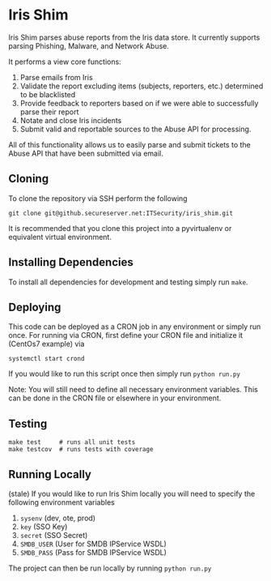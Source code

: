 # Iris Shim
Iris Shim parses abuse reports from the Iris data store. It currently supports parsing Phishing, Malware, and Network Abuse.

It performs a view core functions:
1. Parse emails from Iris
2. Validate the report excluding items (subjects, reporters, etc.) determined to be blacklisted
3. Provide feedback to reporters based on if we were able to successfully parse their report
4. Notate and close Iris incidents
5. Submit valid and reportable sources to the Abuse API for processing.

All of this functionality allows us to easily parse and submit tickets to the Abuse API that have been submitted via email.

## Cloning
 To clone the repository via SSH perform the following
 ```
 git clone git@github.secureserver.net:ITSecurity/iris_shim.git
 ```

 It is recommended that you clone this project into a pyvirtualenv or equivalent virtual environment.

## Installing Dependencies
To install all dependencies for development and testing simply run `make`.

 ## Deploying
This code can be deployed as a CRON job in any environment or simply run once. For running via CRON, first define your CRON file and initialize it (CentOs7 example) via
```
systemctl start crond
```
If you would like to run this script once then simply run `python run.py`

Note: You will still need to define all necessary environment variables. This can be done in the CRON file or elsewhere in your environment.

## Testing
```
make test     # runs all unit tests
make testcov  # runs tests with coverage
```

 ## Running Locally
 (stale)
 If you would like to run Iris Shim locally you will need to specify the following environment variables
 1. `sysenv` (dev, ote, prod)
 2. `key` (SSO Key)
 3. `secret` (SSO Secret)
 4. `SMDB_USER` (User for SMDB IPService WSDL)
 5. `SMDB_PASS` (Pass for SMDB IPService WSDL)

The project can then be run locally by running `python run.py`